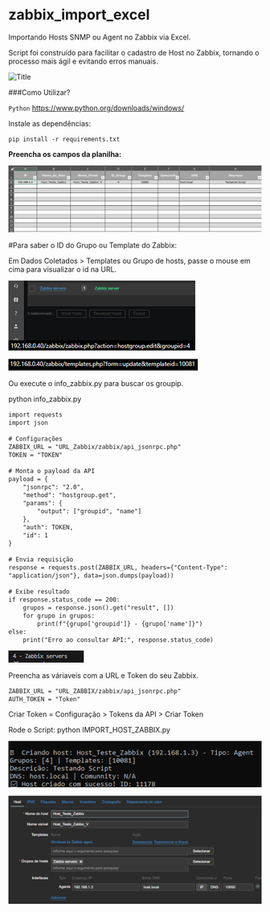 # zabbix_import_excel
Importando Hosts SNMP ou Agent no Zabbix via Excel.

Script foi construído para facilitar o cadastro de Host no Zabbix, tornando o processo mais ágil e evitando erros manuais.

![Title](images/1.jfif)


###Como Utilizar?

`Python` https://www.python.org/downloads/windows/

Instale as dependências:
```
pip install -r requirements.txt
```

**Preencha os campos da planilha:**

![Title](imagens/1.png)

#Para saber o ID do Grupo ou Template do Zabbix:

Em Dados Coletados > Templates ou Grupo de hosts, passe o mouse em cima para visualizar o id na URL.

![Title](imagens/4.png)

![Title](imagens/2.png)

Ou execute o info_zabbix.py para buscar os groupip.

python info_zabbix.py
```
import requests
import json

# Configurações
ZABBIX_URL = "URL_Zabbix/zabbix/api_jsonrpc.php"
TOKEN = "TOKEN"

# Monta o payload da API
payload = {
    "jsonrpc": "2.0",
    "method": "hostgroup.get",
    "params": {
        "output": ["groupid", "name"]
    },
    "auth": TOKEN,
    "id": 1
}

# Envia requisição
response = requests.post(ZABBIX_URL, headers={"Content-Type": "application/json"}, data=json.dumps(payload))

# Exibe resultado
if response.status_code == 200:
    grupos = response.json().get("result", [])
    for grupo in grupos:
        print(f"{grupo['groupid']} - {grupo['name']}")
else:
    print("Erro ao consultar API:", response.status_code)
```
![Title](imagens/7.png)


Preencha as váriaveis com a URL e Token do seu Zabbix.
```
ZABBIX_URL = "URL_ZABBIX/zabbix/api_jsonrpc.php"
AUTH_TOKEN = "Token"
```

Criar Token = Configuração > Tokens da API > Criar Token

Rode o Script: python IMPORT_HOST_ZABBIX.py

![Title](imagens/5.png)

![Title](imagens/6.png)



